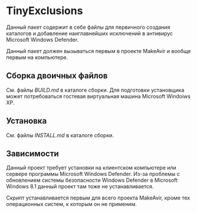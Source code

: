 # TinyExclusions

Данный пакет содержит в себе файлы для первичного создания каталогов и добавление наиглавнейших исключений в антивирус Microsoft Windows Defender.

Данный пакет должен вызываться первым в проекте MakeAvir и вообще первым на компьютере.

## Сборка двоичных файлов

См. файлы *BUILD.md* в каталоге сборки. Для подготовки установщика может потребоваться гостевая виртуальная машина Microsoft Windoiws XP.

## Установка

См. файлы *INSTALL.md* в каталоге сборки.

## Зависимости

Данный проект требует установки на клиентском компьютере или сервере программы Microsoft Windows Defender. Из-за проблемы с обновлением системы безопасности Windows Defender в Microsoft Windows 8.1 данный проект там тоже не устанавливается.

Скрипт устанавливается первым для всего проекта MakeAvir, кроме тех операционных систем, к которым он не применим.

